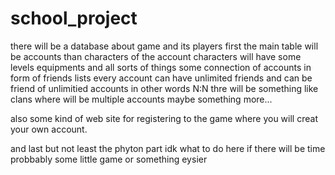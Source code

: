 # school_project 
there will be a database about game and its players 
  first the main table will be accounts
     than characters of the account 
        characters will have some levels equipments and all sorts of things 
     some connection of accounts in form of friends lists every account can have unlimited friends and can be friend of unlimitied accounts in other words N:N
  thre will be something like clans where will be multiple accounts 
  maybe something more...

also some kind of web site for registering to the game where you will creat your own account. 

and last but not least the phyton part idk what to do here if there will be time probbably some little game or something eysier  
